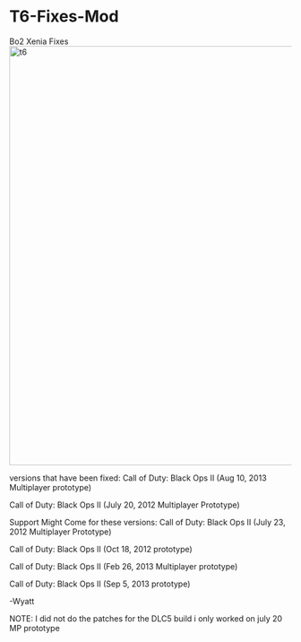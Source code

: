 # T6-Fixes-Mod
Bo2 Xenia Fixes
<img width="1317" height="748" alt="t6" src="https://github.com/user-attachments/assets/4efe74bc-f2e3-4bde-af5b-4daba9669a86" />

versions that have been fixed:
Call of Duty: Black Ops II (Aug 10, 2013 Multiplayer prototype) 


Call of Duty: Black Ops II (July 20, 2012 Multiplayer Prototype)

Support Might Come for these versions:
Call of Duty: Black Ops II (July 23, 2012 Multiplayer Prototype)


Call of Duty: Black Ops II (Oct 18, 2012 prototype)


Call of Duty: Black Ops II (Feb 26, 2013 Multiplayer prototype)


Call of Duty: Black Ops II (Sep 5, 2013 prototype)


-Wyatt

NOTE: I did not do the patches for the DLC5 build i only worked on july 20 MP prototype 
